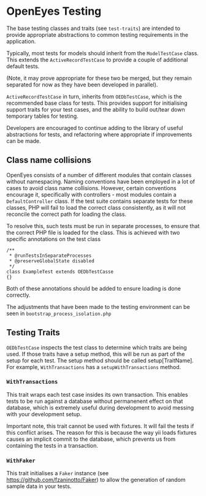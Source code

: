 # OpenEyes Testing

The base testing classes and traits (see `test-traits`) are intended to provide appropriate abstractions to common testing requirements in the application.

Typically, most tests for models should inherit from the `ModelTestCase` class. This extends the `ActiveRecordTestCase` to provide a couple of additional default tests.

(Note, it may prove appropriate for these two be merged, but they remain separated for now as they have been developed in parallel).

`ActiveRecordTestCase` in turn, inherits from `OEDbTestCase`, which is the recommended base class for tests. This provides support for initialising support traits for your test cases, and the ability to build out/tear down temporary tables for testing.

Developers are encouraged to continue adding to the library of useful abstractions for tests, and refactoring where appropriate if improvements can be made.

## Class name collisions

OpenEyes consists of a number of different modules that contain classes without namespacing. Naming conventions have been
employed in a lot of cases to avoid class name collisions. However, certain conventions encourage it, specifically with controllers - most modules contain a `DefaultController` class. If the test suite contains separate tests for these classes, PHP will fail to load the correct class consistently, as it will not reconcile the correct path for loading the class.

To resolve this, such tests must be run in separate processes, to ensure that the correct PHP file is loaded for the class. This is achieved with two specific annotations on the test class

```
/**
 * @runTestsInSeparateProcesses
 * @preserveGlobalState disabled
 */
class ExampleTest extends OEDbTestCasse
{}
```

Both of these annotations should be added to ensure loading is done correctly.

The adjustments that have been made to the testing environment can be seen in `bootstrap_process_isolation.php`

## Testing Traits

`OEDbTestCase` inspects the test class to determine which traits are being used. If those traits have a setup method, this will be run as part of the setup for each test. The setup method should be called setup[TraitName]. For example, `WithTransactions` has a `setupWithTransactions` method.

### `WithTransactions`

This trait wraps each test case insides its own transaction. This enables tests to be run against a database without permanenent effect on that database, which is extremely useful during development to avoid messing with your development setup.

Important note, this trait cannot be used with fixtures. It will fail the tests if this conflict arises. The reason for this is because the way yii loads fixtures causes an implicit commit to the database, which prevents us from containing the tests in a transaction.

### `WithFaker`

This trait initialises a `Faker` instance (see https://github.com/fzaninotto/Faker) to allow the generation of random sample data in your tests.
